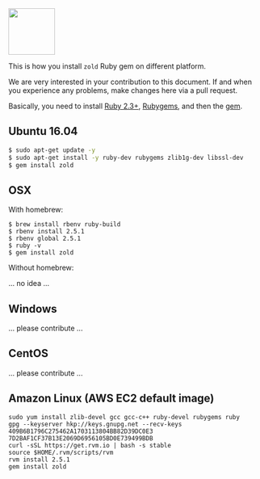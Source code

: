 <img src="http://www.zold.io/logo.svg" width="92px" height="92px"/>

This is how you install `zold` Ruby gem on different platform.

We are very interested in your contribution to this document.
If and when you experience any problems, make changes here via a pull request.

Basically, you need to
install [Ruby 2.3+](https://www.ruby-lang.org/en/documentation/installation/),
[Rubygems](https://rubygems.org/pages/download), and
then the [gem](https://rubygems.org/gems/zold).

## Ubuntu 16.04

```bash
$ sudo apt-get update -y
$ sudo apt-get install -y ruby-dev rubygems zlib1g-dev libssl-dev
$ gem install zold
```

## OSX

With homebrew:

```
$ brew install rbenv ruby-build
$ rbenv install 2.5.1
$ rbenv global 2.5.1
$ ruby -v
$ gem install zold
```

Without homebrew:

... no idea ...

## Windows

... please contribute ...

## CentOS

... please contribute ...

## Amazon Linux (AWS EC2 default image)

```
sudo yum install zlib-devel gcc gcc-c++ ruby-devel rubygems ruby
gpg --keyserver hkp://keys.gnupg.net --recv-keys 409B6B1796C275462A1703113804BB82D39DC0E3 7D2BAF1CF37B13E2069D6956105BD0E739499BDB
curl -sSL https://get.rvm.io | bash -s stable
source $HOME/.rvm/scripts/rvm
rvm install 2.5.1
gem install zold
```

